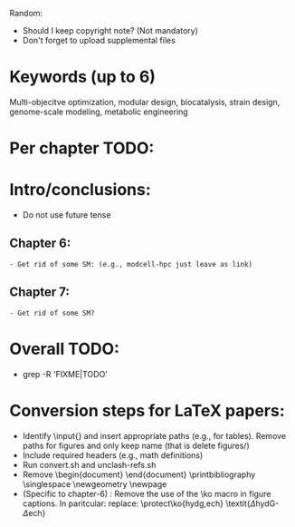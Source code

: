 Random:
- Should I keep copyright note? (Not mandatory)
- Don't forget to upload supplemental files


# Keywords (up to 6)
Multi-objecitve optimization, modular design, biocatalysis, strain design, genome-scale modeling, metabolic engineering

# Per chapter TODO:

# Intro/conclusions:
- Do not use future tense

## Chapter 6:
	- Get rid of some SM: (e.g., modcell-hpc just leave as link)

## Chapter 7:
	- Get rid of some SM?


# Overall TODO:
- grep -R 'FIXME\|TODO'

# Conversion steps for LaTeX papers:
- Identify \input{} and insert appropriate paths (e.g., for tables). Remove paths for figures and only keep name (that is delete figures/)
- Include required headers (e.g., math definitions)
- Run convert.sh and unclash-refs.sh
- Remove \begin{document} \end{document} \printbibliography \singlespace \newgeometry \newpage
- (Specific to chapter-6) : Remove the use of the \ko macro in figure captions. In paritcular: replace:
\protect\ko{hydg,ech}
\textit{$\Delta$hydG-$\Delta$ech}
